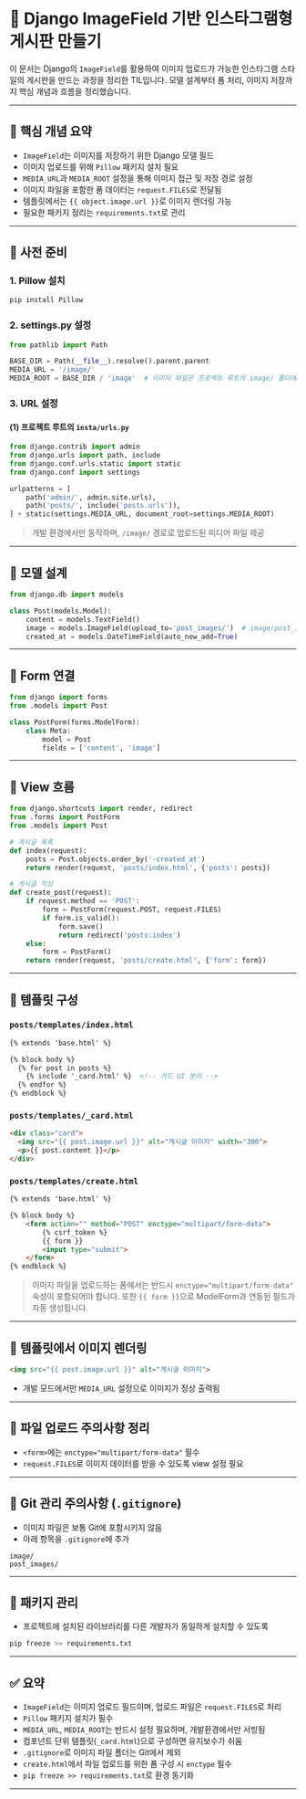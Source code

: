# 📸 Django ImageField 기반 인스타그램형 게시판 만들기

이 문서는 Django의 `ImageField`를 활용하여 이미지 업로드가 가능한 인스타그램 스타일의 게시판을 만드는 과정을 정리한 TIL입니다. 모델 설계부터 폼 처리, 이미지 저장까지 핵심 개념과 흐름을 정리했습니다.

---

## 🔹 핵심 개념 요약

- `ImageField`는 이미지를 저장하기 위한 Django 모델 필드
- 이미지 업로드를 위해 `Pillow` 패키지 설치 필요
- `MEDIA_URL`과 `MEDIA_ROOT` 설정을 통해 이미지 접근 및 저장 경로 설정
- 이미지 파일을 포함한 폼 데이터는 `request.FILES`로 전달됨
- 템플릿에서는 `{{ object.image.url }}`로 이미지 렌더링 가능
- 필요한 패키지 정리는 `requirements.txt`로 관리

---

## 🔹 사전 준비

### 1. Pillow 설치

```bash
pip install Pillow
```

### 2. settings.py 설정

```python
from pathlib import Path

BASE_DIR = Path(__file__).resolve().parent.parent
MEDIA_URL = '/image/'
MEDIA_ROOT = BASE_DIR / 'image'  # 이미지 파일은 프로젝트 루트의 image/ 폴더에 저장됨
```

### 3. URL 설정

#### (1) 프로젝트 루트의 `insta/urls.py`

```python
from django.contrib import admin
from django.urls import path, include
from django.conf.urls.static import static
from django.conf import settings

urlpatterns = [
    path('admin/', admin.site.urls),
    path('posts/', include('posts.urls')),
] + static(settings.MEDIA_URL, document_root=settings.MEDIA_ROOT)
```

> 개발 환경에서만 동작하며, `/image/` 경로로 업로드된 미디어 파일 제공

---

## 🔹 모델 설계

```python
from django.db import models

class Post(models.Model):
    content = models.TextField()
    image = models.ImageField(upload_to='post_images/')  # image/post_images/ 경로에 저장
    created_at = models.DateTimeField(auto_now_add=True)
```

---

## 🔹 Form 연결

```python
from django import forms
from .models import Post

class PostForm(forms.ModelForm):
    class Meta:
        model = Post
        fields = ['content', 'image']
```

---

## 🔹 View 흐름

```python
from django.shortcuts import render, redirect
from .forms import PostForm
from .models import Post

# 게시글 목록
def index(request):
    posts = Post.objects.order_by('-created_at')
    return render(request, 'posts/index.html', {'posts': posts})

# 게시글 작성
def create_post(request):
    if request.method == 'POST':
        form = PostForm(request.POST, request.FILES)
        if form.is_valid():
            form.save()
            return redirect('posts:index')
    else:
        form = PostForm()
    return render(request, 'posts/create.html', {'form': form})
```

---

## 🔹 템플릿 구성

### `posts/templates/index.html`

```html
{% extends 'base.html' %}

{% block body %}
  {% for post in posts %}
    {% include '_card.html' %}  <!-- 카드 UI 분리 -->
  {% endfor %}
{% endblock %}
```

### `posts/templates/_card.html`

```html
<div class="card">
  <img src="{{ post.image.url }}" alt="게시글 이미지" width="300">
  <p>{{ post.content }}</p>
</div>
```

### `posts/templates/create.html`

```html
{% extends 'base.html' %}

{% block body %}
    <form action="" method="POST" enctype="multipart/form-data">
        {% csrf_token %}
        {{ form }}
        <input type="submit">
    </form>
{% endblock %}
```

> 이미지 파일을 업로드하는 폼에서는 반드시 `enctype="multipart/form-data"` 속성이 포함되어야 합니다.
> 또한 `{{ form }}`으로 ModelForm과 연동된 필드가 자동 생성됩니다.

---

## 🔹 템플릿에서 이미지 렌더링

```html
<img src="{{ post.image.url }}" alt="게시글 이미지">
```

- 개발 모드에서만 `MEDIA_URL` 설정으로 이미지가 정상 출력됨

---

## 🔹 파일 업로드 주의사항 정리

- `<form>`에는 `enctype="multipart/form-data"` 필수
- `request.FILES`로 이미지 데이터를 받을 수 있도록 view 설정 필요

---

## 🔹 Git 관리 주의사항 (`.gitignore`)

- 이미지 파일은 보통 Git에 포함시키지 않음
- 아래 항목을 `.gitignore`에 추가

```gitignore
image/
post_images/
```

---

## 🔹 패키지 관리

- 프로젝트에 설치된 라이브러리를 다른 개발자가 동일하게 설치할 수 있도록

```bash
pip freeze >> requirements.txt
```

---

## ✅ 요약

- `ImageField`는 이미지 업로드 필드이며, 업로드 파일은 `request.FILES`로 처리
- `Pillow` 패키지 설치가 필수
- `MEDIA_URL`, `MEDIA_ROOT`는 반드시 설정 필요하며, 개발환경에서만 서빙됨
- 컴포넌트 단위 템플릿(`_card.html`)으로 구성하면 유지보수가 쉬움
- `.gitignore`로 이미지 파일 폴더는 Git에서 제외
- `create.html`에서 파일 업로드를 위한 폼 구성 시 `enctype` 필수
- `pip freeze >> requirements.txt`로 환경 동기화

---

